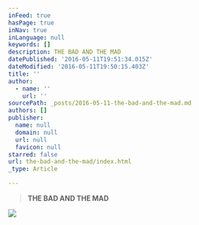 ```yaml
---
inFeed: true
hasPage: true
inNav: true
inLanguage: null
keywords: []
description: THE BAD AND THE MAD
datePublished: '2016-05-11T19:51:34.015Z'
dateModified: '2016-05-11T19:50:15.403Z'
title: ''
author:
  - name: ''
    url: ''
sourcePath: _posts/2016-05-11-the-bad-and-the-mad.md
authors: []
publisher:
  name: null
  domain: null
  url: null
  favicon: null
starred: false
url: the-bad-and-the-mad/index.html
_type: Article

---
```

> **THE BAD AND THE MAD**

![](https://the-grid-user-content.s3-us-west-2.amazonaws.com/c73cf6af-601c-4edf-9ac9-f8f8512761bd.png)